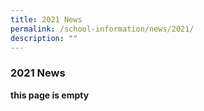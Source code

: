 ```yaml
---
title: 2021 News
permalink: /school-information/news/2021/
description: ""
---
```




### **2021 News**

**this page is empty**
